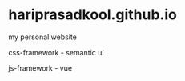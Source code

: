 # hariprasadkool.github.io
my personal website

















 css-framework - semantic ui


 js-framework - vue
